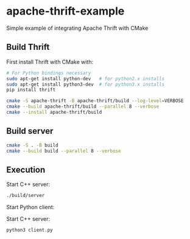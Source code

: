 # apache-thrift-example
Simple example of integrating Apache Thrift with CMake

## Build Thrift

First install Thrift with CMake with:

```bash
# For Python bindings necessary
sudo apt-get install python-dev   # for python2.x installs
sudo apt-get install python3-dev  # for python3.x installs
pip install thrift

cmake -S apache-thrift -B apache-thrift/build --log-level=VERBOSE
cmake --build apache-thrift/build --parallel 8 --verbose
cmake --install apache-thrift/build
```

## Build server

```bash
cmake -S . -B build
cmake --build build --parallel 8 --verbose
```

## Execution

Start C++ server:
```bash
./build/server
```

Start Python client:

Start C++ server:
```bash
python3 client.py
```

